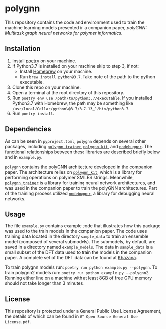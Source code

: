 # polygnn

This repository contains the code and environment used to train the machine learning models presented in a companion paper, *polyGNN: Multitask graph neural networks for polymer informatics*.

## Installation

1. Install [poetry](https://python-poetry.org/) on your machine.
2. If Python3.7 is installed on your machine skip to step 3, if not:
    * Install [Homebrew](https://brew.sh/) on your machine.
    * Run `brew install python@3.7`. Take note of the path to the python executable.
3. Clone this repo on your machine.
4. Open a terminal at the root directory of this repository.
5. Run `poetry env use /path/to/python3.7/executable`. If you installed Python3.7 with Homebrew, the path may be something like
  `/usr/local/Cellar/python\@3.7/3.7.13_1/bin/python3.7`.
7. Run `poetry install`.

## Dependencies
As can be seen in `pyproject.toml`, `polygnn` depends on several other packages, including [`polygnn_trainer`](https://github.com/rishigurnani/polygnn_trainer), 
[`polygnn_kit`](https://github.com/rishigurnani/polygnn_kit), and [`nndebugger`](https://github.com/rishigurnani/nndebugger). The functional relationships between these libraries are described briefly below and in `example.py`.

`polygnn` contains the polyGNN architecture developed in the companion paper. The architecture relies on [`polygnn_kit`](https://github.com/rishigurnani/polygnn_kit), which is a library for performing operations on polymer SMILES strings. Meanwhile, [`polygnn_trainer`](https://github.com/rishigurnani/polygnn_trainer) is a library for training neural network architectures, and was used in the companion paper to train the polyGNN architectures. Part of the training process utilized [`nndebugger`](https://github.com/rishigurnani/nndebugger), a library for debugging neural networks.

## Usage
The file `example.py` contains example code that illustrates how this package was used to the train models in the companion paper. The code uses training data located in the directory `sample_data` to train an ensemble model (composed of several submodels). The submodels, by default, are saved in a directory named `example_models`. The data in `sample_data` is a small subset of the DFT data used to train the models in the companion paper. A complete set of the DFT data can be found at [Khazana](https://khazana.gatech.edu/).

To train polygnn models run: `poetry run python example.py --polygnn`. To train polygnn2 models run: `poetry run python example.py --polygnn2`. Running either line on a machine with at least 8GB of free GPU memory should not take longer than 3 minutes.

## License
This repository is protected under a General Public Use License Agreement, the details of which can be found in `GT Open Source General Use License.pdf`.
